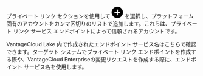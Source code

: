 プライベート リンク セクションを使用して ![Plus icon to add item](Images/ebt1659745488877.svg) を選択し、プラットフォーム固有のアカウントをカンマ区切りのリストで追加します。これらは、プライベート リンク サービス エンドポイントによって信頼されるアカウントです。

VantageCloud Lake 内で作成されたエンドポイント サービス名はこちらで確認できます。ターゲット システムでプライベート リンク エンドポイントを作成する際や、VantageCloud Enterpriseの変更リクエストを作成する際に、エンドポイント サービス名を使用します。

